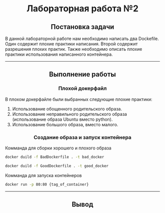 <h1 align="center">Лабораторная работа №2</h1>

<h2 align="center">Постановка задачи</h2>
В данной лабораторной работе нам необходимо написать два Dockefile. Один содержит плохие практики написания. Второй содержит разрешения плохих практик. Также необходимо описать плохие практики использования написанного контейнера.

---

<h2 align="center">Выполнение работы</h2>

<h3 align="center">Плохой докерфайл</h3>

В плохом докерфайле были выбранных следующие плохие практики:

1. Использование обощенного родительского образа.
2. Использование неправильного родительского образа (использование образа Ubuntu вместо python).
3. Использование большого образа, вместо малого.

<h3 align="center">Создание образа и запуск контейнера</h3>

Комманда для сборки хорошего и плохого образа
```bash
docker duild -f BadDockerfile . -t bad_docker
```
```bash
docker duild -f GoodDockerfile . -t good_docker
```

Комманда для запуска контейнеров

```bash
docker run -p 80:80 {tag_of_container}
```

---

<h2 align="center">Вывод</h2>
